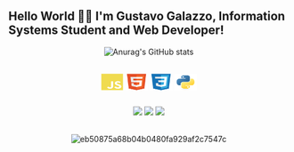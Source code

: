 ## Hello World 👋🏻  I'm Gustavo Galazzo, Information Systems Student and Web Developer!

<div align="center">
  
![Anurag's GitHub stats](https://github-readme-stats.vercel.app/api?username=gustavogalazzo&show_icons=true&theme=tokyonight)

</div>

<div align="center" style="display: inline_block"><br>
  <img align="center" alt="gust-Js" height="30" width="40" src="https://raw.githubusercontent.com/devicons/devicon/master/icons/javascript/javascript-plain.svg">
  <img align="center" alt="gust-HTML" height="30" width="40" src="https://raw.githubusercontent.com/devicons/devicon/master/icons/html5/html5-original.svg">
  <img align="center" alt="gust-CSS" height="30" width="40" src="https://raw.githubusercontent.com/devicons/devicon/master/icons/css3/css3-original.svg">
  <img align="center" alt="gust-Python" height="30" width="40" src="https://raw.githubusercontent.com/devicons/devicon/master/icons/python/python-original.svg">
</div>
  
  ##
 
<div align="center"> 
  <a href="https://instagram.com/gustavogalazzo" target="_blank"><img src="https://img.shields.io/badge/-Instagram-%23E4405F?style=for-the-badge&logo=instagram&logoColor=white" target="_blank"></a>
  <a href = "mailto:contato.gustavogalazzo@gmail.com"><img src="https://img.shields.io/badge/-Gmail-%23333?style=for-the-badge&logo=gmail&logoColor=white" target="_blank"></a>
  <a href="https://www.linkedin.com/in/gustavo-galazzo-348068157" target="_blank"><img src="https://img.shields.io/badge/-LinkedIn-%230077B5?style=for-the-badge&logo=linkedin&logoColor=white" target="_blank"></a> 
</div>

<br>

<div align="center">
  
![eb50875a68b04b0480fa929af2c7547c](https://github.com/gustavogalazzo/gustavogalazzo/assets/157908693/7a5d9682-049c-48cf-a3af-c7242b5c3317)

</div>

